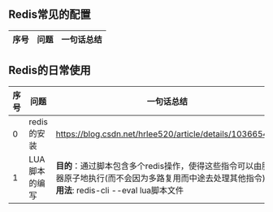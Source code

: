 ## Redis常见的配置
序号 | 问题 | 一句话总结 
--- | --- | --- | 

## Redis的日常使用
| 序号 | 问题          | 一句话总结                                                   |      |
| ---- | ------------- | ------------------------------------------------------------ | ---- |
| 0    | redis的安装   | https://blog.csdn.net/hrlee520/article/details/103665450     |      |
| 1    | LUA脚本的编写 | **目的**：通过脚本包含多个redis操作，使得这些指令可以由服务器原子地执行(而不会因为多路复用而中途去处理其他指令) <br> **用法**: redis-cli --eval lua脚本文件 |      |